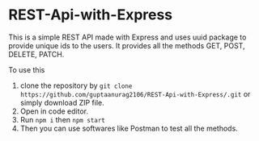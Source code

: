# REST-Api-with-Express

This is a simple REST API made with Express and uses uuid package to provide unique ids to the users. It provides all the methods GET, POST, DELETE, PATCH.

To use this 
1. clone the repository by `git clone https://github.com/guptaanurag2106/REST-Api-with-Express/.git` or simply download ZIP file.
2. Open in code editor.
3. Run `npm i` then `npm start`
4. Then you can use softwares like Postman to test all the methods.
